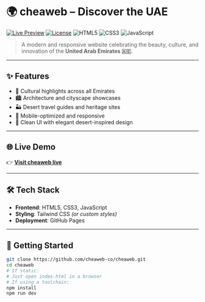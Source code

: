 # 🌍 cheaweb – Discover the UAE

[![Live Preview](https://img.shields.io/badge/Live%20Preview-Click%20Here-brightgreen?style=for-the-badge&logo=vercel&link=https://cheaweb-co.github.io/cheaweb)](https://cheaweb-co.github.io/cheaweb)
[![License](https://img.shields.io/github/license/cheaweb-co/cheaweb?style=for-the-badge)](LICENSE)
![HTML5](https://img.shields.io/badge/HTML5-%23E34F26.svg?style=for-the-badge&logo=html5&logoColor=white)
![CSS3](https://img.shields.io/badge/CSS3-%231572B6.svg?style=for-the-badge&logo=css3&logoColor=white)
![JavaScript](https://img.shields.io/badge/JavaScript-%23F7DF1E.svg?style=for-the-badge&logo=javascript&logoColor=black)

> A modern and responsive website celebrating the beauty, culture, and innovation of the **United Arab Emirates 🇦🇪**.

---

## ✨ Features

- 🕌 Cultural highlights across all Emirates  
- 🏙️ Architecture and cityscape showcases  
- 🏜️ Desert travel guides and heritage sites  
- 📱 Mobile-optimized and responsive  
- 🎨 Clean UI with elegant desert-inspired design

---

## 🌐 Live Demo

👉 [**Visit cheaweb live**](https://cheaweb-co.github.io/cheaweb)

---

## 🛠️ Tech Stack

- **Frontend**: HTML5, CSS3, JavaScript  
- **Styling**: Tailwind CSS *(or custom styles)*  
- **Deployment**: GitHub Pages

---

## 🚀 Getting Started

```bash
git clone https://github.com/cheaweb-co/cheaweb.git
cd cheaweb
# If static:
# Just open index.html in a browser
# If using a toolchain:
npm install
npm run dev
